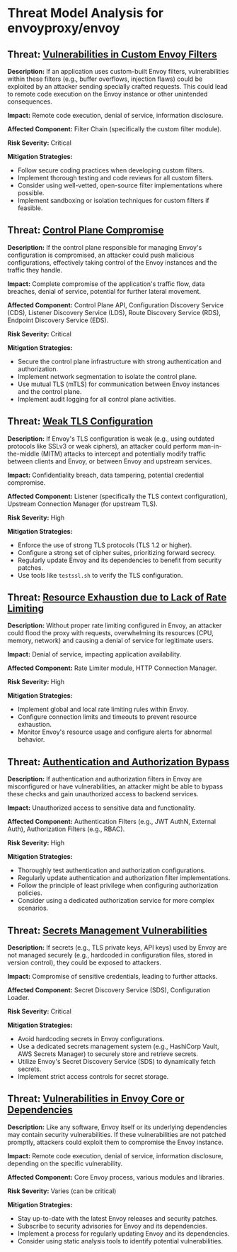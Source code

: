 # Threat Model Analysis for envoyproxy/envoy

## Threat: [Vulnerabilities in Custom Envoy Filters](./threats/vulnerabilities_in_custom_envoy_filters.md)

**Description:** If an application uses custom-built Envoy filters, vulnerabilities within these filters (e.g., buffer overflows, injection flaws) could be exploited by an attacker sending specially crafted requests. This could lead to remote code execution on the Envoy instance or other unintended consequences.

**Impact:** Remote code execution, denial of service, information disclosure.

**Affected Component:** Filter Chain (specifically the custom filter module).

**Risk Severity:** Critical

**Mitigation Strategies:**
* Follow secure coding practices when developing custom filters.
* Implement thorough testing and code reviews for all custom filters.
* Consider using well-vetted, open-source filter implementations where possible.
* Implement sandboxing or isolation techniques for custom filters if feasible.

## Threat: [Control Plane Compromise](./threats/control_plane_compromise.md)

**Description:** If the control plane responsible for managing Envoy's configuration is compromised, an attacker could push malicious configurations, effectively taking control of the Envoy instances and the traffic they handle.

**Impact:** Complete compromise of the application's traffic flow, data breaches, denial of service, potential for further lateral movement.

**Affected Component:** Control Plane API, Configuration Discovery Service (CDS), Listener Discovery Service (LDS), Route Discovery Service (RDS), Endpoint Discovery Service (EDS).

**Risk Severity:** Critical

**Mitigation Strategies:**
* Secure the control plane infrastructure with strong authentication and authorization.
* Implement network segmentation to isolate the control plane.
* Use mutual TLS (mTLS) for communication between Envoy instances and the control plane.
* Implement audit logging for all control plane activities.

## Threat: [Weak TLS Configuration](./threats/weak_tls_configuration.md)

**Description:** If Envoy's TLS configuration is weak (e.g., using outdated protocols like SSLv3 or weak ciphers), an attacker could perform man-in-the-middle (MITM) attacks to intercept and potentially modify traffic between clients and Envoy, or between Envoy and upstream services.

**Impact:** Confidentiality breach, data tampering, potential credential compromise.

**Affected Component:** Listener (specifically the TLS context configuration), Upstream Connection Manager (for upstream TLS).

**Risk Severity:** High

**Mitigation Strategies:**
* Enforce the use of strong TLS protocols (TLS 1.2 or higher).
* Configure a strong set of cipher suites, prioritizing forward secrecy.
* Regularly update Envoy and its dependencies to benefit from security patches.
* Use tools like `testssl.sh` to verify the TLS configuration.

## Threat: [Resource Exhaustion due to Lack of Rate Limiting](./threats/resource_exhaustion_due_to_lack_of_rate_limiting.md)

**Description:** Without proper rate limiting configured in Envoy, an attacker could flood the proxy with requests, overwhelming its resources (CPU, memory, network) and causing a denial of service for legitimate users.

**Impact:** Denial of service, impacting application availability.

**Affected Component:** Rate Limiter module, HTTP Connection Manager.

**Risk Severity:** High

**Mitigation Strategies:**
* Implement global and local rate limiting rules within Envoy.
* Configure connection limits and timeouts to prevent resource exhaustion.
* Monitor Envoy's resource usage and configure alerts for abnormal behavior.

## Threat: [Authentication and Authorization Bypass](./threats/authentication_and_authorization_bypass.md)

**Description:** If authentication and authorization filters in Envoy are misconfigured or have vulnerabilities, an attacker might be able to bypass these checks and gain unauthorized access to backend services.

**Impact:** Unauthorized access to sensitive data and functionality.

**Affected Component:** Authentication Filters (e.g., JWT AuthN, External Auth), Authorization Filters (e.g., RBAC).

**Risk Severity:** High

**Mitigation Strategies:**
* Thoroughly test authentication and authorization configurations.
* Regularly update authentication and authorization filter implementations.
* Follow the principle of least privilege when configuring authorization policies.
* Consider using a dedicated authorization service for more complex scenarios.

## Threat: [Secrets Management Vulnerabilities](./threats/secrets_management_vulnerabilities.md)

**Description:** If secrets (e.g., TLS private keys, API keys) used by Envoy are not managed securely (e.g., hardcoded in configuration files, stored in version control), they could be exposed to attackers.

**Impact:** Compromise of sensitive credentials, leading to further attacks.

**Affected Component:** Secret Discovery Service (SDS), Configuration Loader.

**Risk Severity:** Critical

**Mitigation Strategies:**
* Avoid hardcoding secrets in Envoy configurations.
* Use a dedicated secrets management system (e.g., HashiCorp Vault, AWS Secrets Manager) to securely store and retrieve secrets.
* Utilize Envoy's Secret Discovery Service (SDS) to dynamically fetch secrets.
* Implement strict access controls for secret storage.

## Threat: [Vulnerabilities in Envoy Core or Dependencies](./threats/vulnerabilities_in_envoy_core_or_dependencies.md)

**Description:** Like any software, Envoy itself or its underlying dependencies may contain security vulnerabilities. If these vulnerabilities are not patched promptly, attackers could exploit them to compromise the Envoy instance.

**Impact:** Remote code execution, denial of service, information disclosure, depending on the specific vulnerability.

**Affected Component:** Core Envoy process, various modules and libraries.

**Risk Severity:** Varies (can be critical)

**Mitigation Strategies:**
* Stay up-to-date with the latest Envoy releases and security patches.
* Subscribe to security advisories for Envoy and its dependencies.
* Implement a process for regularly updating Envoy and its dependencies.
* Consider using static analysis tools to identify potential vulnerabilities.

